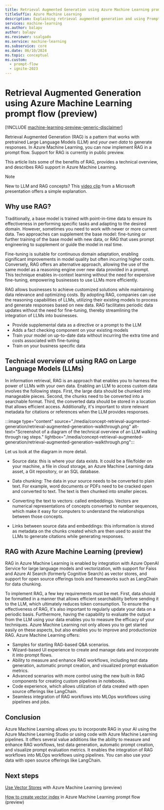 ```yaml
---
title: Retrieval Augmented Generation using Azure Machine Learning prompt flow (preview)
titleSuffix: Azure Machine Learning
description: Explaining retrieval augmented generation and using Prompt Flow models for business use cases
services: machine-learning
ms.author: balapv
author: balapv
ms.reviewer: ssalgado
ms.service: machine-learning
ms.subservice: core
ms.date: 06/10/2024
ms.topic: conceptual
ms.custom:
  - prompt-flow
  - ignite-2023
---
```


# Retrieval Augmented Generation using Azure Machine Learning prompt flow (preview)

[!INCLUDE [machine-learning-preview-generic-disclaimer](includes/machine-learning-preview-generic-disclaimer.md)]

Retrieval Augmented Generation (RAG) is a pattern that works with pretrained Large Language Models (LLM) and *your own data* to generate responses. In Azure Machine Learning, you can now implement RAG in a prompt flow. Support for RAG is currently in public preview. 

This article lists some of the benefits of RAG, provides a technical overview, and describes RAG support in Azure Machine Learning.

> [!NOTE]
> New to LLM and RAG concepts? This [video clip](https://youtu.be/2meEvuWAyXs?t=404) from a Microsoft presentation offers a simple explanation.

## Why use RAG?

Traditionally, a base model is trained with point-in-time data to ensure its effectiveness in performing specific tasks and adapting to the desired domain. However, sometimes you need to work with newer or more current data. Two approaches can supplement the base model: fine-tuning or further training of the base model with new data, or RAG that uses prompt engineering to supplement or guide the model in real time. 

Fine-tuning is suitable for continuous domain adaptation, enabling significant improvements in model quality but often incurring higher costs. Conversely, RAG offers an alternative approach, allowing the use of the same model as a reasoning engine over new data provided in a prompt. This technique enables in-context learning without the need for expensive fine-tuning, empowering businesses to use LLMs more efficiently. 

RAG allows businesses to achieve customized solutions while maintaining data relevance and optimizing costs. By adopting RAG, companies can use the reasoning capabilities of LLMs, utilizing their existing models to process and generate responses based on new data. RAG facilitates periodic data updates without the need for fine-tuning, thereby streamlining the integration of LLMs into businesses. 

+ Provide supplemental data as a directive or a prompt to the LLM
+ Adds a fact checking component on your existing models
+ Train your model on up-to-date data without incurring the extra time and costs associated with fine-tuning
+ Train on your business specific data

## Technical overview of using RAG on Large Language Models (LLMs)

In information retrieval, RAG is an approach that enables you to harness the power of LLMs with your own data. Enabling an LLM to access custom data involves the following steps. First, the large data should be chunked into manageable pieces. Second, the chunks need to be converted into a searchable format. Third, the converted data should be stored in a location that allows efficient access. Additionally, it's important to store relevant metadata for citations or references when the LLM provides responses. 

:::image type="content" source="./media/concept-retrieval-augmented-generation/retrieval-augmented-generation-walkthrough.png" alt-text="Screenshot of a diagram of the technical overview of an LLM walking through rag steps." lightbox="./media/concept-retrieval-augmented-generation/retrieval-augmented-generation-walkthrough.png":::

Let us look at the diagram in more detail. 

+ Source data: this is where your data exists. It could be a file/folder on your machine, a file in cloud storage, an Azure Machine Learning data asset, a Git repository, or an SQL database. 

+ Data chunking: The data in your source needs to be converted to plain text. For example, word documents or PDFs need to be cracked open and converted to text. The text is then chunked into smaller pieces. 

+ Converting the text to vectors: called embeddings. Vectors are numerical representations of concepts converted to number sequences, which make it easy for computers to understand the relationships between those concepts. 

+ Links between source data and embeddings: this information is stored as metadata on the chunks created which are then used to assist the LLMs to generate citations while generating responses. 

## RAG with Azure Machine Learning (preview)

RAG in Azure Machine Learning is enabled by integration with Azure OpenAI Service for large language models and vectorization, with support for Faiss and Azure AI Search (formerly Cognitive Search) as vector stores, and support for open source offerings tools and frameworks such as LangChain for data chunking. 

To implement RAG, a few key requirements must be met. First, data should be formatted in a manner that allows efficient searchability before sending it to the LLM, which ultimately reduces token consumption. To ensure the effectiveness of RAG, it's also important to regularly update your data on a periodic basis. Furthermore, having the capability to evaluate the output from the LLM using your data enables you to measure the efficacy of your techniques. Azure Machine Learning not only allows you to get started easily on these aspects, but also enables you to improve and productionize RAG. Azure Machine Learning offers: 

+ Samples for starting RAG-based Q&A scenarios. 
+ Wizard-based UI experience to create and manage data and incorporate it into prompt flows. 
+ Ability to measure and enhance RAG workflows, including test data generation, automatic prompt creation, and visualized prompt evaluation metrics. 
+ Advanced scenarios with more control using the new built-in RAG components for creating custom pipelines in notebooks. 
+ Code experience, which allows utilization of data created with open source offerings like LangChain. 
+ Seamless integration of RAG workflows into MLOps workflows using pipelines and jobs. 

## Conclusion

Azure Machine Learning allows you to incorporate RAG in your AI using the Azure Machine Learning Studio or using code with Azure Machine Learning pipelines. It offers several value additions like the ability to measure and enhance RAG workflows, test data generation, automatic prompt creation, and visualize prompt evaluation metrics. It enables the integration of RAG workflows into MLOps workflows using pipelines. You can also use your data with open source offerings like LangChain. 

## Next steps

[Use Vector Stores](concept-vector-stores.md) with Azure Machine Learning (preview)

[How to create vector index](how-to-create-vector-index.md) in Azure Machine Learning prompt flow (preview)
